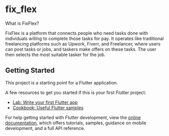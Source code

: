# fix_flex


What is FixFlex?

FixFlex is a platform that connects people who need tasks done with individuals willing to complete those tasks for pay. It operates like traditional freelancing platforms such as Upwork, Fiverr, and Freelancer, where users can post tasks or jobs, and taskers make offers on these tasks. The user then selects the most suitable tasker for the job.

## Getting Started

This project is a starting point for a Flutter application.

A few resources to get you started if this is your first Flutter project:

- [Lab: Write your first Flutter app](https://docs.flutter.dev/get-started/codelab)
- [Cookbook: Useful Flutter samples](https://docs.flutter.dev/cookbook)

For help getting started with Flutter development, view the
[online documentation](https://docs.flutter.dev/), which offers tutorials,
samples, guidance on mobile development, and a full API reference.
